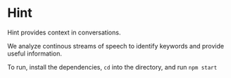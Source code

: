 # Hint

Hint provides context in conversations. 

We analyze continous streams of speech to identify keywords and provide useful information.

To run, install the dependencies, `cd` into the directory, and run `npm start` 
